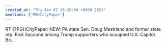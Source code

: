 ```yaml
---
created_at: "Thu Jan 07 15:28:56 +0000 2021"
mentions: ['PGHCityPaper']
---
```


RT @PGHCityPaper: NEW: PA state Sen. Doug Mastriano and former state rep. Rick Saccone among Trump supporters who occupied U.S. Capitol. Bo…